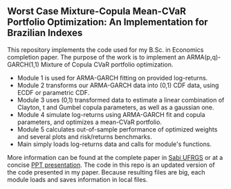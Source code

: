 ## Worst Case Mixture-Copula Mean-CVaR Portfolio Optimization: An Implementation for Brazilian Indexes

This repository implements the code used for my B.Sc. in Economics completion paper. 
The purpose of the work is to implement an ARMA(p,q)-GARCH(1,1) Mixture of Copula CVaR portfolio optimization. 
- Module 1 is used for ARMA-GARCH fitting on provided log-returns. 
- Module 2 transforms our ARMA-GARCH data into (0,1) CDF data, using ECDF or parametric CDF. 
- Module 3 uses (0,1) transformed data to estimate a linear combination of Clayton, t and Gumbel copula parameters, as well as a gaussian one. 
- Module 4 simulate log-returns using ARMA-GARCH fit and copula parameters, and optimizes a mean-CVaR portfolio. 
- Module 5 calculates out-of-sample performance of optimized weights and several plots and risk/returns benchmarks. 
- Main simply loads log-returns data and calls for module's functions. 

More information can be found at the complete paper in [Sabi UFRGS](https://lume.ufrgs.br/handle/10183/205651) or at a concise [PPT presentation](https://www.overleaf.com/read/hfsdtcnpqrmq). The code in this repo is an updated version of the code presented in my paper. Because resulting files are big, each module loads and saves information in local files. 



